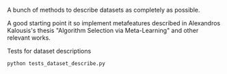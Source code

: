 A bunch of methods to describe datasets as completely as possible.


A good starting point it so implement metafeatures described in Alexandros Kalousis's thesis "Algorithm Selection via Meta-Learning" and other relevant works.

Tests for dataset descriptions 
```
python tests_dataset_describe.py
```
